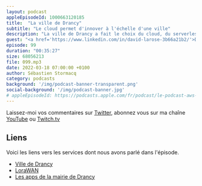 ```yaml
---
layout: podcast
appleEpisodeId: 1000663120185
title:  "La ville de Drancy"
subtitle: "Le cloud permet d'innover à l'échelle d'une ville"
description: "La ville de Drancy a fait le choix du cloud, du serverless, de l'IoT. L'equipe informatique peut se consacrer à 100% au développement d'applications qui aident les agents municipaux et les citoyens au quotidien.  Dans cet épisode, nous parlons de déploiement d'applications IoT sur LoraWAN, d'applications pour collecter les résultats des votes dans les bureaux de vote, et d'apprentissage machine pour analyser les images de video surveillance de la ville et tracker les dépots d'ordure sauvages, ou cartographier les places de parking libres par exemple."
guest: "<a href='https://www.linkedin.com/in/david-larose-3b66a21b2/'>David Larose</a>, CIO @ Ville de Drancy"
episode: 99
duration: "00:35:27"
size: 68056213
file: 099.mp3
date: 2022-03-18 07:00:00 +0100   
author: Sébastien Stormacq
category: podcasts
background: '/img/podcast-banner-transparent.png'
social-background: '/img/podcast-banner.jpg'
# appleEpisodeId: https://podcasts.apple.com/fr/podcast/le-podcast-aws-en-français/id1452118442
---
```


Laissez-moi vos commentaires sur [Twitter](https://twitter.com/sebsto), abonnez vous sur ma chaîne [YouTube](https://www.youtube.com/sebsto) ou [Twitch.tv](https://www.twitch.tv/sebAWS)

## Liens

Voici les liens vers les services dont nous avons parlé dans l'épisode.

- [Ville de Drancy](https://www.drancy.fr/)
- [LoraWAN](https://fr.wikipedia.org/wiki/LoRaWAN)
- [Les apps de la mairie de Drancy](https://apps.apple.com/fr/developer/mairie-de-drancy/id1588357073)
